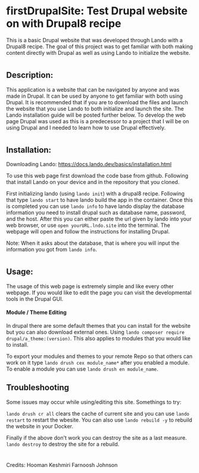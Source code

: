 
# firstDrupalSite: Test Drupal website on with Drupal8 recipe 
This is a basic Drupal website that was developed through Lando with a Drupal8 recipe. The goal of this project was to get familiar with both making content directly with Drupal as well as using Lando to initialize the website.
#
## Description:
This application is a website that can be navigated by anyone and was made in Drupal. It can be used by anyone to get familiar with both using Drupal. It is recommended that if you are to download the files and launch the website that you use Lando to both initialize and launch the site. The Lando installation guide will be posted further below. To develop the web page Drupal was used as this is a predecessor to a project that I will be on using Drupal and I needed to learn how to use Drupal effectively.

#

## Installation:

Downloading Lando: https://docs.lando.dev/basics/installation.html

To use this web page first download the code base from github. Following that install Lando on your device and in the repository that you cloned.  

First initializing lando (using `lando init`) with a drupal8 recipe. Following that type `lando start` to have lando build the app in the container. Once this is completed you can use `lando info` to have lando display the database information you need to install drupal such as database name, password, and the host. After this you can either paste the url given by lando into your web browser, or use `open yourURL.lndo.site` into the terminal. The webpage will open and follow the instructions for installing Drupal. 

Note: When it asks about the database, that is where you will input the information you got from `lando info`.

#

## Usage:
The usage of this web page is extremely simple and like every other webpage. If you would like to edit the page you can visit the developmental tools in the Drupal GUI.

#### Module / Theme Editing 
In drupal there are some default themes that you can install for the website but you can also download external ones. Using `lando composer require drupal/a_theme:(version)`. This also applies to modules that you would like to install.

To export your modules and themes to your remote Repo so that others can work on it type `lando drush cex module_name*` after you enabled a module. To enable a module you can use `lando drush en module_name`.

## Troubleshooting
Some issues may occur while using/editing this site.  Somethings to try:

`lando drush cr all` clears the cache of current site and you can use `lando restart` to restart the wbesite. You can also use `lando rebuild -y` to rebuild the website in your Docker.

Finally if the above don't work you can destroy the site as a last measure. `lando destroy` to destroy the site for a rebuild.
#
Credits:
Hooman Keshmiri
Farnoosh Johnson